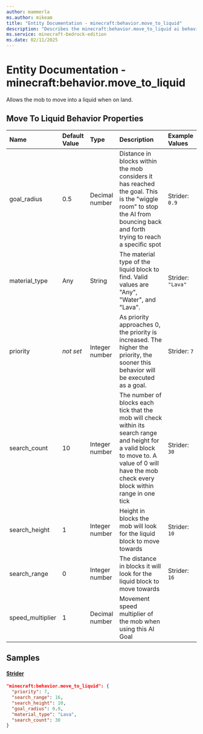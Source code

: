 ```yaml
---
author: mammerla
ms.author: mikeam
title: "Entity Documentation - minecraft:behavior.move_to_liquid"
description: "Describes the minecraft:behavior.move_to_liquid ai behavior component"
ms.service: minecraft-bedrock-edition
ms.date: 02/11/2025 
---
```


# Entity Documentation - minecraft:behavior.move_to_liquid

Allows the mob to move into a liquid when on land.


## Move To Liquid Behavior Properties

|Name       |Default Value |Type |Description |Example Values |
|:----------|:-------------|:----|:-----------|:------------- |
| goal_radius | 0.5 | Decimal number | Distance in blocks within the mob considers it has reached the goal. This is the "wiggle room" to stop the AI from bouncing back and forth trying to reach a specific spot | Strider: `0.9` | 
| material_type | Any | String | The material type of the liquid block to find. Valid values are "Any", "Water", and "Lava". | Strider: `"Lava"` | 
| priority | *not set* | Integer number | As priority approaches 0, the priority is increased. The higher the priority, the sooner this behavior will be executed as a goal. | Strider: `7` | 
| search_count | 10 | Integer number | The number of blocks each tick that the mob will check within its search range and height for a valid block to move to. A value of 0 will have the mob check every block within range in one tick | Strider: `30` | 
| search_height | 1 | Integer number | Height in blocks the mob will look for the liquid block to move towards | Strider: `10` | 
| search_range | 0 | Integer number | The distance in blocks it will look for the liquid block to move towards | Strider: `16` | 
| speed_multiplier | 1 | Decimal number | Movement speed multiplier of the mob when using this AI Goal |  | 

## Samples

#### [Strider](https://github.com/Mojang/bedrock-samples/tree/preview/behavior_pack/entities/strider.json)


```json
"minecraft:behavior.move_to_liquid": {
  "priority": 7,
  "search_range": 16,
  "search_height": 10,
  "goal_radius": 0.9,
  "material_type": "Lava",
  "search_count": 30
}
```

